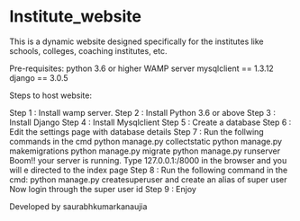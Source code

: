 # Institute_website
This is a dynamic website designed specifically for the institutes like schools, colleges, coaching institutes, etc.

Pre-requisites:
python 3.6 or higher
WAMP server 
mysqlclient == 1.3.12
django == 3.0.5

Steps to host website:

Step 1 : Install wamp server.
Step 2 : Install Python 3.6 or above
Step 3 : Install Django
Step 4 : Install Mysqlclient
Step 5 : Create a database
Step 6 : Edit the settings page with database details
Step 7 : Run the follwing commands in the cmd
         python manage.py collectstatic
         python manage.py makemigrations
         python manage.py migrate
         python manage.py runserver
         Boom!! your server is running.
         Type 127.0.0.1:/8000 in the browser and you will e directed to the index page
Step 8 : Run the following command in the cmd:
         python manage.py createsuperuser
         and create an alias of super user
         Now login through the super user id
Step 9 : Enjoy
      
      
 Developed by saurabhkumarkanaujia
